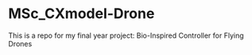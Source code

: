 # MSc_CXmodel-Drone
This is a repo for my final year project: Bio-Inspired Controller for Flying Drones
